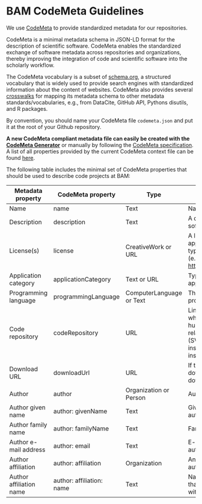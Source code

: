 # BAM CodeMeta Guidelines

We use [CodeMeta](https://github.com/codemeta/codemeta) to provide standardized metadata for our repositories. 

CodeMeta is a minimal metadata schema in JSON-LD format for the description of scientific software. CodeMeta enables the standardized exchange of software metadata across repositories and organizations, thereby improving the integration of code and scientific software into the scholarly workflow.

The CodeMeta vocabulary is a subset of [schema.org](https://schema.org/), a structured vocabulary that is widely used to provide search engines with standardized information about the content of websites.
CodeMeta also provides several [crosswalks](https://codemeta.github.io/crosswalk/) for mapping its metadata schema to other metadata standards/vocabularies, e.g., from DataCite, GitHub API, Pythons disutils, and R packages.

By convention, you should name your CodeMeta file `codemeta.json` and put it at the root of your Github repository.

**A new CodeMeta compliant metadata file can easily be created with the [CodeMeta Generator](https://codemeta.github.io/codemeta-generator/)** or manually by following the [CodeMeta specification](https://codemeta.github.io/user-guide/). A list of all properties provided by the current CodeMeta context file can be found [here](https://codemeta.github.io/terms/).

The following table includes the minimal set of CodeMeta properties that should be used to describe code projects at BAM:

| Metadata property       | CodeMeta property         | Type                       | Description                                                                                                                                                 |
|-------------------------|---------------------------|----------------------------|-------------------------------------------------------------------------------------------------------------------------------------------------------------|
| Name                    | name                      | Text                       | Name of the software.                                                                                                                                       |
| Description             | description               | Text                       | A description of the software.                                                                                                                              |
| License(s)              | license                   | CreativeWork or URL        | A license document that applies to the software, typically indicated by URL (e.g., from https://spdx.org/licenses/).                                        |
| Application category    | applicationCategory       | Text or URL                | Type of software application.                                                                                                                               |
| Programming language    | programmingLanguage       | ComputerLanguage   or Text | The computer programming language.                                                                                                                          |
| Code repository         | codeRepository            | URL                        | Link to the repository where the un-compiled, human readable code and related code is located (SVN, GitHub, CodePlex, institutional GitLab instance, etc.). |
| Download URL            | downloadUrl               | URL                        | If the file can be downloaded, URL to download the binary.                                                                                                  |
| Author                  | author                    | Organization or Person     | Author of the software.                                                                                                                                     |
| Author given name       | author: givenName         | Text                       | Given/first name of the author.                                                                                                                             |
| Author family name      | author: familyName        | Text                       | Family name of the author.                                                                                                                                  |
| Author e-mail address   | author: email             | Text                       | E-mail address of the author                                                                                                                                |
| Author affiliation      | author: affiliation       | Organization               | An organization that the author is affiliated with.                                                                                                         |
| Author affiliation name | author: affiliation: name | Text                       | Name of the organization that the author is affiliated with.     
